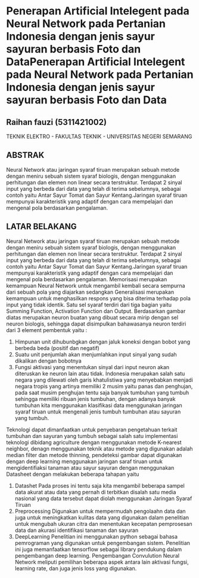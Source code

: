 # Penerapan Artificial Intelegent pada Neural Network pada Pertanian Indonesia dengan jenis sayur sayuran berbasis Foto dan DataPenerapan Artificial Intelegent pada Neural Network pada Pertanian Indonesia dengan jenis sayur sayuran berbasis Foto dan Data
## Raihan fauzi (5311421002)
TEKNIK ELEKTRO - FAKULTAS TEKNIK - UNIVERSITAS NEGERI SEMARANG


## ABSTRAK
Neural Network atau jaringan syaraf tiruan merupakan sebuah metode dengan meniru sebuah sistem syaraf biologis, dengan menggunakan perhitungan dan elemen non linear secara terstruktur. Terdapat 2 sinyal input yang berbeda dari data yang telah di terima sebelumnya, sebagai contoh yaitu Antar Sayur Tomat dan Sayur Kentang.Jaringan syaraf tiruan mempunyai karakteristik yang adaptif dengan cara mempelajari dan mengenal pola berdasarkan pengalaman.

## LATAR BELAKANG
Neural Network atau jaringan syaraf tiruan merupakan sebuah metode dengan meniru sebuah sistem syaraf biologis, dengan menggunakan perhitungan dan elemen non linear secara terstruktur. Terdapat 2 sinyal input yang berbeda dari data yang telah di terima sebelumnya, sebagai contoh yaitu Antar Sayur Tomat dan Sayur Kentang.Jaringan syaraf tiruan mempunyai karakteristik yang adaptif dengan cara mempelajari dan mengenal pola berdasarkan pengalaman. Memorisasi merupakan kemampuan Neural Network untuk mengambil kembali secara sempurna dari sebuah pola yang diajarkan sedangkan Generalisasi merupakan kemampuan untuk menghasilkan respons yang bisa diterima terhadap pola input yang tidak identik. Satu sel syaraf terdiri dari tiga bagian yaitu Summing Function, Activation Function dan Output. Berdasarkan gambar diatas merupakan neuron buatan yang dibuat secara mirip dengan sel neuron biologis, sehingga dapat disimpulkan bahawasanya neuron terdiri dari 3 element pembentuk yaitu : 
1.	Himpunan unit dihubunbgkan dengan jaluk koneksi dengan bobot yang berbeda beda (positif dan negatif)
2.	Suatu unit penjumlah akan menjumlahkan input sinyal yang sudah dikalikan dengan bobotnya
3.	Fungsi aktivasi yang menentukan sinyal dari input neuron akan diteruskan ke neuron lain atau tidak.
Indonesia merupakan salah satu negara yang dilewati oleh garis khatulistiwa yang menyebabkan menjadi negara tropis yang artinya memiliki 2 musim yaitu panas dan penghujan, pada saat musim penghujan tentu saja banyak tumbuhan yang tumbuh sehingga memiliki ribuan jenis tumbuhan, dengan adanya banyak tumbuhan kita menggunakan klasifikasi data menggunakan jaringan syaraf tiruan untuk mengenali jenis tumbuh tumbuhan atau sayuran yang tumbuh. 

Teknologi dapat dimanfaatkan untuk penyebaran pengetahuan terkait tumbuhan dan sayuran yang tumbuh sebagai salah satu implementasi teknologi dibidang agriculture dengan menggunakan metode K-nearest neighbor, denagn menggunakan teknik atau metode yang digunakan adalah median filter dan metode thinning, pendeteksi gambar dapat digunakan dengan deep learning menggunakan jaringan saraf tiruan untuk mengidentifiaksi tanaman atau sayur sayuran dengan menggunakan Datasheet dengan melakukan beberapa tahapan yaitu
1.	Datashet
Pada proses ini tentu saja kita mengambil beberapa sampel data akurat atau data yang pernah di terbitkan disalah satu media nasional yang data tersebut dapat diolah menggunakan Jaringan Syaraf Tiruan
2.	Preprocessing
Digunakan untuk mempermudah pengolaahn data dan juga untuk meningkatkan kulitas data yang digunakan dalam penelitian untuk mengubah ukuran citra dan menentukan kecepatan pemprosesan data dan akurasi identifikasi tanaman dan sayuran
3.	DeepLearning
Penelitian ini menggunakan python sebagai bahasa pemrograman yang digunakan untuk pengembangan sistem. Penelitian ini juga memanfaatkan tensorflow sebagai library pendukung dalam pengembangan deep learning. Pengembangan Convulution Neural Network meliputi pemilihan beberapa aspek antara lain aktivasi fungsi, learning rate, dan juga jenis loss yang digunakan.



